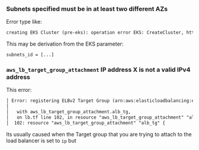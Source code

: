 
### Subnets specified must be in at least two different AZs

Error type like: 

```txt
creating EKS Cluster (pre-eks): operation error EKS: CreateCluster, https response error StatusCode: 400, RequestID: b2930182-13a3-4276-bdca-8fbc987f117f, InvalidParameterException: Subnets specified must be in at least two different AZs
```

This may be derivation from the EKS parameter: 

```
subnets_id = [...]
```



### `aws_lb_target_group_attachment` IP address X is not a valid IPv4 address

This error: 
```txt
│ Error: registering ELBv2 Target Group (arn:aws:elasticloadbalancing:eu-north-1:811561672552:targetgroup/boilerplate-pre-alb/2dc315d7c18bb31b) target: operation error Elastic Load Balancing v2: RegisterTargets, https response error StatusCode: 400, RequestID: 19ce6c09-f727-4824-9bdc-49193c2a4c59, api error ValidationError: The IP address 'arn:aws:elasticloadbalancing:eu-north-1:811561672552:loadbalancer/app/boilerplate-pre-alb/68e77d4a8432884e' is not a valid IPv4 address
│
│   with aws_lb_target_group_attachment.alb_tg,
│   on lb.tf line 102, in resource "aws_lb_target_group_attachment" "alb_tg":
│  102: resource "aws_lb_target_group_attachment" "alb_tg" {
```

Its usually caused when the Target group that you are trying to attach to the load balancer is set to `ip` but 